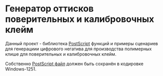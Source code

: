 Генератор оттисков поверительных и калибровочных клейм
======================================================

Данный проект - библиотека [PostScript][] функций и примеры сценариев для генерациии
цифрового негатива для производства полимерных клише для поверительных и
калибровочных клейм.

Собственно [PostScript файл](ps/csm-marks.ps) должен быть сохранён в кодировке Windows-1251.


[PostScript]: https://ru.wikipedia.org/wiki/PostScript
[PostScript Language reference manual]: http://wwwimages.adobe.com/content/dam/Adobe/en/devnet/postscript/pdfs/psrefman.pdf